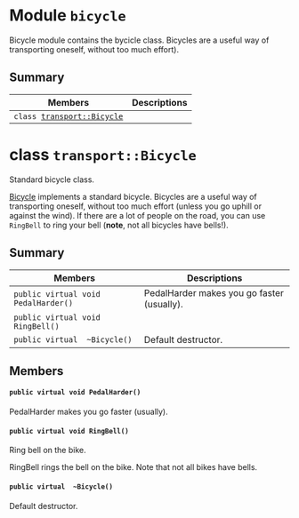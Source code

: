 # Module <!-- group --> `bicycle`

Bicycle module contains the bycicle class. Bicycles are a useful way of transporting oneself, without too much effort).

## Summary

 Members                        | Descriptions                                
--------------------------------|---------------------------------------------
`class `[`transport::Bicycle`](#classtransport_1_1Bicycle)    | 
# class `transport::Bicycle` 




Standard bicycle class.

[Bicycle](#classtransport_1_1Bicycle) implements a standard bicycle. Bicycles are a useful way of transporting oneself, without too much effort (unless you go uphill or against the wind). If there are a lot of people on the road, you can use `RingBell` to ring your bell (**note**, not all bicycles have bells!).

## Summary

 Members                        | Descriptions                                
--------------------------------|---------------------------------------------
`public virtual void PedalHarder()` | PedalHarder makes you go faster (usually).
`public virtual void RingBell()` | 
`public virtual  ~Bicycle()` | Default destructor.

## Members

#### `public virtual void PedalHarder()` 

PedalHarder makes you go faster (usually).



#### `public virtual void RingBell()` 



Ring bell on the bike.

RingBell rings the bell on the bike. Note that not all bikes have bells.

#### `public virtual  ~Bicycle()` 

Default destructor.



